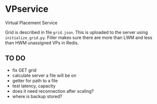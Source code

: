 # VPservice
Virtual Placement Service

Grid is described in file ```grid.json```. 
This is uploaded to the server using ```initialize_grid.py```. 
Filler makes sure there are more than LWM and less than HWM unassigned VPs in Redis.

## TO DO

* fix GET grid
* calculate server a file will be on
* getter for path to a file
* test latency, capacity
* does it need reconnection after scaling?
* where is backup stored?